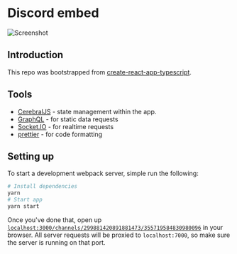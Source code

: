 # Discord embed

![Screenshot](https://i.imgur.com/Qladf0t.png)

## Introduction

This repo was bootstrapped from [create-react-app-typescript](https://github.com/wmonk/create-react-app-typescript).

## Tools

- [CerebralJS](https://cerebraljs.com) - state management within the app.
- [GraphQL](https://graphql.org/learn/) - for static data requests
- [Socket.IO](https://socket.io/) - for realtime requests
- [prettier](http://prettier.io) - for code formatting

## Setting up

To start a development webpack server, simple run the following:

```bash
# Install dependencies
yarn
# Start app
yarn start
```

Once you've done that, open up [`localhost:3000/channels/299881420891881473/355719584830980096`](http://localhost:3000/channels/299881420891881473/355719584830980096) in your browser. All server requests will be proxied to `localhost:7000`, so make sure the server is running on that port.
